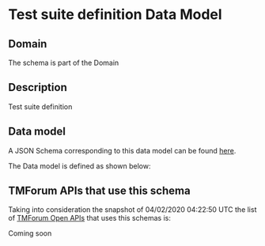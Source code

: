 # Test suite definition Data Model

## Domain

The  schema is part of the  Domain

## Description

Test suite definition

## Data model

A JSON Schema corresponding to this data model can be found
[here](https://github.com/tmforum-rand/schemas/blob/candidates/Common/TestSuiteDefinition.schema.json).

The Data model is defined as shown below:




## TMForum APIs that use this schema

Taking into consideration the snapshot of 04/02/2020 04:22:50 UTC the list of [TMForum Open APIs](https://www.tmforum.org/open-apis/) that uses this schemas is:

Coming soon